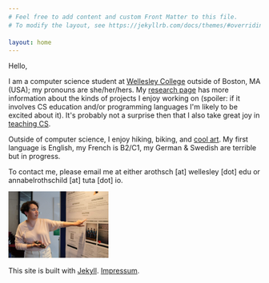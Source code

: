 ```yaml
---
# Feel free to add content and custom Front Matter to this file.
# To modify the layout, see https://jekyllrb.com/docs/themes/#overriding-theme-defaults

layout: home
---
```


Hello, 

I am a computer science student at [Wellesley College](https://www.wellesley.edu/cs) outside of Boston, MA (USA); my pronouns are she/her/hers. My [research page](https://annabelrothschild.com/research/) has more information about the kinds of projects I enjoy working on (spoiler: if it involves CS education and/or programming languages I'm likely to be excited about it). It's probably not a surprise then that I also take great joy in [teaching CS](https://annabelrothschild.com/teaching/).

Outside of computer science, I enjoy hiking, biking, and [cool art](https://annabelrothschild.com/personal/art/). My first language is English, my French is B2/C1, my German & Swedish are terrible but in progress. 

To contact me, please email me at either arothsch [at] wellesley [dot] edu or annabelrothschild [at] tuta [dot] io. 

<img src="images/IMG_4988.JPG"
     alt="Photo of Annabel'"
     width="200" 
     />

This site is built with [Jekyll](https://github.com/jekyll/jekyll). [Impressum](https://annabelrothschild.com//impressum/).

